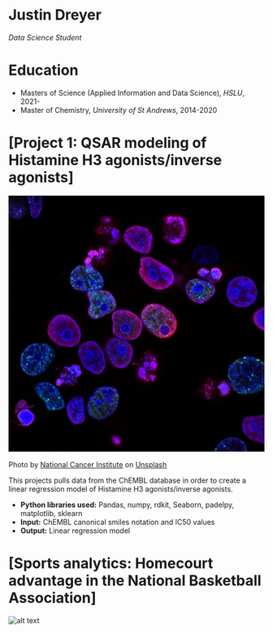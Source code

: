 # Justin Dreyer
*Data Science Student*

# Education
* Masters of Science (Applied Information and Data Science), *HSLU*, 2021-
* Master of Chemistry, *University of St Andrews*, 2014-2020

# [Project 1: QSAR modeling of Histamine H3 agonists/inverse agonists]
![alt text](national-cancer-institute-L7en7Lb-Ovc-unsplash.jpg)

Photo by <a href="https://unsplash.com/@nci?utm_source=unsplash&utm_medium=referral&utm_content=creditCopyText">National Cancer Institute</a> on <a href="https://unsplash.com/s/photos/molecular-biology?utm_source=unsplash&utm_medium=referral&utm_content=creditCopyText">Unsplash</a>
  

This projects pulls data from the ChEMBL database in order to create a linear regression model of Histamine H3 agonists/inverse agonists.
* **Python libraries used:** Pandas, numpy, rdkit, Seaborn, padelpy, matplotlib, sklearn
* **Input:** ChEMBL canonical smiles notation and IC50 values
* **Output:** Linear regression model

# [Sports analytics: Homecourt advantage in the National Basketball Association]
![alt text](<img width="534" alt="NBA_Win%" src="https://user-images.githubusercontent.com/93955962/141872813-8d49689d-6e21-4bf2-9e8f-16a453c4e2b8.png">
)

  

